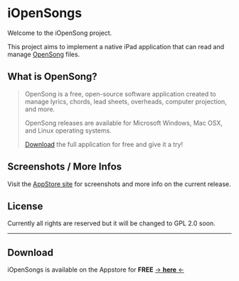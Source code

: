 # iOpenSongs

Welcome to the iOpenSong project.

This project aims to implement a native iPad application that can read and manage [OpenSong](http://opensong.org) files.

## What is OpenSong?

> OpenSong is a free, open-source software application created to manage lyrics, chords, lead sheets, overheads, computer projection, and more.   
>   
> OpenSong releases are available for Microsoft Windows, Mac OSX, and Linux operating systems.   
>   
> [Download](http://opensong.org/d/downloads) the full application for free and give it a try!

## Screenshots / More Infos

Visit the [AppStore site](http://itunes.apple.com/us/app/iopensongs/id501589566?mt=8) for screenshots and more info on the current release.

## License

Currently all rights are reserved but it will be changed to GPL 2.0 soon.

---

## Download
iOpenSongs is available on the Appstore for **FREE** [-> **here** <-](http://itunes.apple.com/us/app/iopensongs/id501589566?mt=8)
